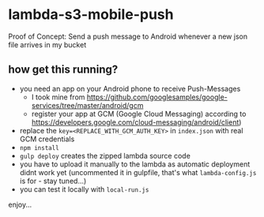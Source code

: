 # lambda-s3-mobile-push
Proof of Concept: Send a push message to Android whenever a new json file arrives in my bucket

## how get this running?
- you need an app on your Android phone to receive Push-Messages
  - I took mine from https://github.com/googlesamples/google-services/tree/master/android/gcm
  - register your app at GCM (Google Cloud Messaging) according to https://developers.google.com/cloud-messaging/android/client)
- replace the `key=<REPLACE_WITH_GCM_AUTH_KEY>` in `index.json` with real GCM credentials
- `npm install`
- `gulp deploy` creates the zipped lambda source code
- you have to upload it manually to the lambda as automatic deployment didnt work yet (uncommented it in gulpfile, that's what `lambda-config.js` is for - stay tuned...)
- you can test it locally with `local-run.js`

enjoy...
